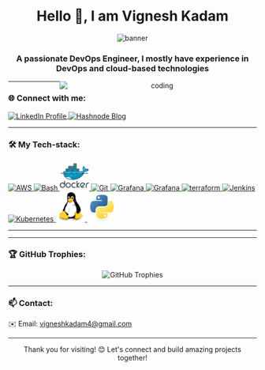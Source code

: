 <!-- 
<img align="right" alt="coding" width="400" src="https://liveimages.algoworks.com/new-algoworks/wp-content/uploads/2022/08/30161708/DevOps-min-min.gif">
--> 

<h1 align="center">Hello 👋, I am Vignesh Kadam</h1> 
<div align="center"> <img img src="https://thumbs.dreamstime.com/b/devops-banner-concept-has-steps-to-analyze-such-as-plan-code-build-operate-deploy-test-monitor-release-software-251835110.jpg" 
         alt="banner" width="750" height="300" </div>

<h3 align="center">A passionate DevOps Engineer, I mostly have experience in DevOps and cloud-based technologies</h3>

<img align="right" alt="coding" width="400" src="https://cdn.dribbble.com/users/99287/screenshots/3839839/work_work_work.gif">


---

<h3 align="left">🌐 Connect with me:</h3>
<p align="left">
   <a href="https://www.linkedin.com/in/vigneshkadam/" target="blank">
      <img align="center" src="https://raw.githubusercontent.com/rahuldkjain/github-profile-readme-generator/master/src/images/icons/Social/linked-in-alt.svg" 
           alt="LinkedIn Profile" height="50" width="50" />
   </a>
   <a href="https://www.hashnode.com/@kadamvignesh" target="blank">
      <img align="center" src="https://cdn.hashnode.com/res/hashnode/image/upload/v1622109774434/Zf3x9cdPq.png?w=1600&h=840&fit=crop&crop=entropy&auto=compress,format&format=webp" 
           alt="Hashnode Blog" height="50" width="120" />
   </a>
</p>

---

<h3 align="left">🛠️ My Tech-stack:</h3>
<p align="left">
   <a href="https://aws.amazon.com" target="_blank" rel="noreferrer">
      <img src="https://i0.wp.com/amach.com/wp-content/uploads/2023/10/aww-logo-blue-background.png?resize=1024%2C1024&ssl=1" alt="AWS" width="60" height="60" />
   </a>
   <a href="https://www.gnu.org/software/bash/" target="_blank" rel="noreferrer">
      <img src="https://bashlogo.com/img/logo/jpg/full_colored_light.jpg" alt="Bash" width="60" height="60" />
   </a>
   <a href="https://www.docker.com/" target="_blank" rel="noreferrer">
      <img src="https://raw.githubusercontent.com/devicons/devicon/master/icons/docker/docker-original-wordmark.svg" alt="Docker" width="60" height="60" />
   </a>
   <a href="https://git-scm.com/" target="_blank" rel="noreferrer">
      <img src="https://www.vectorlogo.zone/logos/git-scm/git-scm-icon.svg" alt="Git" width="60" height="60" />
   </a>
   <a href="https://grafana.com" target="_blank" rel="noreferrer">
      <img src="https://www.vectorlogo.zone/logos/grafana/grafana-icon.svg" alt="Grafana" width="60" height="60" />
   </a>
   <a href="https://prometheus.com" target="_blank" rel="noreferrer">
      <img src="https://i0.wp.com/codeblog.dotsandbrackets.com/wp-content/uploads/2017/01/prometheus-logo.jpg?ssl=1" alt="Grafana" width="60" height="60" />
   </a>
    <a href="https://terraform.com" target="_blank" rel="noreferrer">
      <img src="https://www.svgrepo.com/show/376353/terraform.svg" alt="terraform" width="60" height="60" />
   </a>
   <a href="https://www.jenkins.io" target="_blank" rel="noreferrer">
      <img src="https://www.vectorlogo.zone/logos/jenkins/jenkins-icon.svg" alt="Jenkins" width="60" height="60" />
   </a>
   <a href="https://kubernetes.io" target="_blank" rel="noreferrer">
      <img src="https://www.vectorlogo.zone/logos/kubernetes/kubernetes-icon.svg" alt="Kubernetes" width="60" height="60" />
   </a>
   <a href="https://www.linux.org/" target="_blank" rel="noreferrer">
      <img src="https://raw.githubusercontent.com/devicons/devicon/master/icons/linux/linux-original.svg" alt="Linux" width="60" height="60" />
   </a>
   <a href="https://www.python.org" target="_blank" rel="noreferrer">
      <img src="https://raw.githubusercontent.com/devicons/devicon/master/icons/python/python-original.svg" alt="Python" width="60" height="60" />
   </a>
</p>

---

<!-- <h3 align="left">📊 GitHub Stats:</h3>
<p align="center">
   <img src="https://github-readme-stats.vercel.app/api?username=kadamvignesh&show_icons=true&theme=radical" alt="GitHub Stats" width="500" />
   <img src="https://github-readme-streak-stats.herokuapp.com/?user=kadamvignesh&theme=radical" alt="GitHub Streak" width="500" />
</p>
--->
---

<h3 align="left">🏆 GitHub Trophies:</h3>
<p align="center">
   <img src="https://github-profile-trophy.vercel.app/?username=kadamvignesh&theme=onedark" alt="GitHub Trophies" />
</p>


<!--
<h3 align="left">💻 Featured Projects:</h3>
<ul>
   <li>
      <strong>Weather Application:</strong> Built a weather app using Flask, Dockerized it, and deployed on Kubernetes with CI/CD pipelines.
   </li>
   <li>
      <strong>DevSecOps Starbucks Clone:</strong> Implemented a complete CI/CD pipeline with Jenkins, SonarQube, OWASP Dependency-Check, and Trivy.
   </li>
   <li>
      <strong>Netflix Clone:</strong> Deployed a frontend Netflix clone application using AWS services for hosting.
   </li>
</ul>
--> 

---

<h3 align="left">📫 Contact:</h3>
<p align="left">
   ✉️ Email: <a href="mailto:vigneshkadam4@gmail.com">vigneshkadam4@gmail.com</a>
</p>

---

<p align="center">
   Thank you for visiting! 😊 Let's connect and build amazing projects together!
</p>

